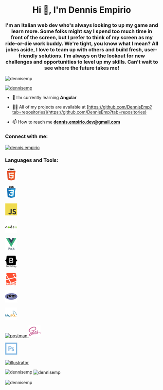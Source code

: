 <h1 align="center">Hi 👋, I'm Dennis Empirio</h1>
<h3 align="center">I'm an Italian web dev who's always looking to up my game and learn more. Some folks might say I spend too much time in front of the screen, but I prefer to think of my screen as my ride-or-die work buddy. We're tight, you know what I mean? All jokes aside, I love to team up with others and build fresh, user-friendly solutions. I'm always on the lookout for new challenges and opportunities to level up my skills. Can't wait to see where the future takes me!</h3>

<p align="left"> <img src="https://komarev.com/ghpvc/?username=dennisemp&label=Profile%20views&color=0e75b6&style=flat" alt="dennisemp" /> </p>

<p align="left"> <a href="https://github.com/ryo-ma/github-profile-trophy"><img src="https://github-profile-trophy.vercel.app/?username=dennisemp" alt="dennisemp" /></a> </p>

- 🌱 I’m currently learning **Angular**

- 👨‍💻 All of my projects are available at [https://github.com/DennisEmp?tab=repositories](https://github.com/DennisEmp?tab=repositories)

- 📫 How to reach me **dennis.empirio.dev@gmail.com**

<h3 align="left">Connect with me:</h3>
<p align="left">
<a href="https://linkedin.com/in/dennis empirio" target="blank"><img align="center" src="https://raw.githubusercontent.com/rahuldkjain/github-profile-readme-generator/master/src/images/icons/Social/linked-in-alt.svg" alt="dennis empirio" height="30" width="40" /></a>
</p>

<h3 align="left">Languages and Tools:</h3>
<p align="left"> 
<a href="https://www.w3.org/html/" target="_blank" rel="noreferrer"> <img src="https://raw.githubusercontent.com/devicons/devicon/master/icons/html5/html5-original-wordmark.svg" alt="html5" width="40" height="40"/> </a> 

<a href="https://www.w3schools.com/css/" target="_blank" rel="noreferrer"> <img src="https://raw.githubusercontent.com/devicons/devicon/master/icons/css3/css3-original-wordmark.svg" alt="css3" width="40" height="40"/> </a> 

<a href="https://developer.mozilla.org/en-US/docs/Web/JavaScript" target="_blank" rel="noreferrer"> <img src="https://raw.githubusercontent.com/devicons/devicon/master/icons/javascript/javascript-original.svg" alt="javascript" width="40" height="40"/> </a> 

<a href="https://nodejs.org" target="_blank" rel="noreferrer"> <img src="https://raw.githubusercontent.com/devicons/devicon/master/icons/nodejs/nodejs-original-wordmark.svg" alt="nodejs" width="40" height="40"/> </a> 

<a href="https://vuejs.org/" target="_blank" rel="noreferrer"> <img src="https://raw.githubusercontent.com/devicons/devicon/master/icons/vuejs/vuejs-original-wordmark.svg" alt="vuejs" width="40" height="40"/> </a> 

<a href="https://getbootstrap.com" target="_blank" rel="noreferrer"> <img src="https://raw.githubusercontent.com/devicons/devicon/master/icons/bootstrap/bootstrap-plain-wordmark.svg" alt="bootstrap" width="40" height="40"/> </a> 

<a href="https://laravel.com/" target="_blank" rel="noreferrer"> <img src="https://raw.githubusercontent.com/devicons/devicon/master/icons/laravel/laravel-plain-wordmark.svg" alt="laravel" width="40" height="40"/> </a> 

<a href="https://www.php.net" target="_blank" rel="noreferrer"> <img src="https://raw.githubusercontent.com/devicons/devicon/master/icons/php/php-original.svg" alt="php" width="40" height="40"/> </a> 

<a href="https://www.mysql.com/" target="_blank" rel="noreferrer"> <img src="https://raw.githubusercontent.com/devicons/devicon/master/icons/mysql/mysql-original-wordmark.svg" alt="mysql" width="40" height="40"/> </a> 

<a href="https://postman.com" target="_blank" rel="noreferrer"> <img src="https://www.vectorlogo.zone/logos/getpostman/getpostman-icon.svg" alt="postman" width="40" height="40"/> </a> <a href="https://sass-lang.com" target="_blank" rel="noreferrer"> <img src="https://raw.githubusercontent.com/devicons/devicon/master/icons/sass/sass-original.svg" alt="sass" width="40" height="40"/> </a> 

<a href="https://www.photoshop.com/en" target="_blank" rel="noreferrer"> <img src="https://raw.githubusercontent.com/devicons/devicon/master/icons/photoshop/photoshop-line.svg" alt="photoshop" width="40" height="40"/> </a> 

<a href="https://www.adobe.com/in/products/illustrator.html" target="_blank" rel="noreferrer"> <img src="https://www.vectorlogo.zone/logos/adobe_illustrator/adobe_illustrator-icon.svg" alt="illustrator" width="40" height="40"/> </a> 
</p>

<p><img align="left" src="https://github-readme-stats.vercel.app/api/top-langs?username=dennisemp&show_icons=true&locale=en&layout=compact" alt="dennisemp" /></p>

<p>&nbsp;<img align="center" src="https://github-readme-stats.vercel.app/api?username=dennisemp&show_icons=true&locale=en" alt="dennisemp" /></p>

<p><img align="center" src="https://github-readme-streak-stats.herokuapp.com/?user=dennisemp&" alt="dennisemp" /></p>
